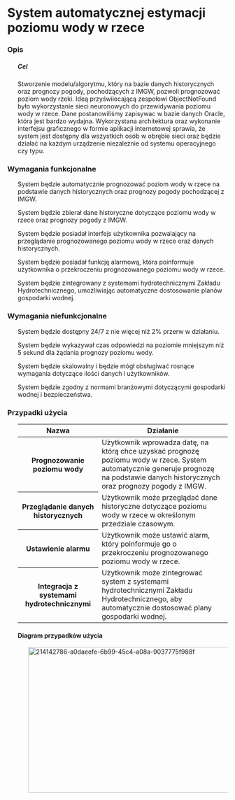 <h1>System automatycznej estymacji poziomu wody w rzece</h1>
<h3>Opis</h3>
<ul>
  <h5>Cel</h5>
  Stworzenie modelu/algorytmu, który na bazie danych historycznych oraz prognozy pogody, pochodzących z IMGW, pozwoli prognozować poziom wody rzeki. 
  <h5Realizacja</h5>
  Ideą przyświiecającą zespołowi ObjectNotFound było wykorzystanie sieci neuronowych do przewidywania poziomu wody w rzece. Dane postanowiliśmy zapisywac w bazie danych Oracle, która jest bardzo wydajna. Wykorzystana architektura oraz wykonanie interfejsu graficznego w formie aplikacji internetowej sprawia, że system jest dostępny dla wszystkich osób w obrębie sieci oraz będzie działać na każdym urządzenie niezależnie od systemu operacyjnego czy typu. 
</ul>  
<h3>Wymagania funkcjonalne</h3>
<ul>
  System będzie automatycznie prognozować poziom wody w rzece na podstawie danych historycznych oraz prognozy pogody pochodzącej z IMGW.
</ul>
<ul>
  System będzie zbierał dane historyczne dotyczące poziomu wody w rzece oraz prognozy pogody z IMGW.
</ul>
<ul>
  System będzie posiadał interfejs użytkownika pozwalający na przeglądanie prognozowanego poziomu wody w rzece oraz danych historycznych.
</ul>
<ul>
  System będzie posiadał funkcję alarmową, która poinformuje użytkownika o przekroczeniu prognozowanego poziomu wody w rzece.
</ul>
<ul>
  System będzie zintegrowany z systemami hydrotechnicznymi Zakładu Hydrotechnicznego, umożliwiając automatyczne dostosowanie planów gospodarki wodnej.
</ul>
<h3>Wymagania niefunkcjonalne</h3>
<ul>
  System będzie dostępny 24/7 z nie więcej niż 2% przerw w działaniu.
</ul>
<ul>
  System będzie wykazywał czas odpowiedzi na poziomie mniejszym niż 5 sekund dla żądania prognozy poziomu wody.
</ul>
<ul>
  System będzie skalowalny i będzie mógł obsługiwać rosnące wymagania dotyczące ilości danych i użytkowników.
</ul>
<ul>
  System będzie zgodny z normami branżowymi dotyczącymi gospodarki wodnej i bezpieczeństwa.
</ul>
<h3>Przypadki użycia</h3>
<ul>
  <table>
    <tr>
      <th>Nazwa</th>
      <th>Działanie</th>
    </tr>
    <tbody>
      <tr>
        <th>Prognozowanie poziomu wody</th>
        <td>Użytkownik wprowadza datę, na którą chce uzyskać prognozę poziomu wody w rzece. System automatycznie generuje prognozę na podstawie danych historycznych oraz prognozy pogody z IMGW.</td>
      </tr>
      <tr>
        <th>Przeglądanie danych historycznych</th>
        <td>Użytkownik może przeglądać dane historyczne dotyczące poziomu wody w rzece w określonym przedziale czasowym.</td>
      </tr>
      <tr>
        <th>Ustawienie alarmu</th>
        <td>Użytkownik może ustawić alarm, który poinformuje go o przekroczeniu prognozowanego poziomu wody w rzece.</td>
      </tr>
      <tr>
        <th>Integracja z systemami hydrotechnicznymi</th>
        <td>Użytkownik może zintegrować system z systemami hydrotechnicznymi Zakładu Hydrotechnicznego, aby automatycznie dostosować plany gospodarki wodnej.</td>
      </tr>
    </tbody>
  </table>

  <h4>Diagram przypadków użycia</h4>
  <ul>
    <img src="https://user-images.githubusercontent.com/68614570/214142786-a0daeefe-6b99-45c4-a08a-9037775f988f.jpg" width="500" height="333" alt="214142786-a0daeefe-6b99-45c4-a08a-9037775f988f">
  </ul>
</ul>
